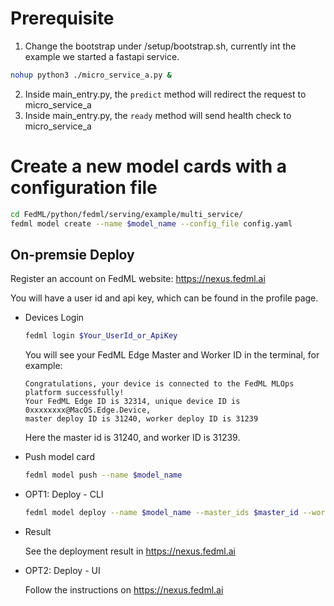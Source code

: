 # Prerequisite

1. Change the bootstrap under /setup/bootstrap.sh, currently int the example
we started a fastapi service.
```bash
nohup python3 ./micro_service_a.py &
```
2. Inside main_entry.py, the `predict` method will redirect the request to micro_service_a
3. Inside main_entry.py, the `ready` method will send health check to micro_service_a

# Create a new model cards with a configuration file
```sh
cd FedML/python/fedml/serving/example/multi_service/
fedml model create --name $model_name --config_file config.yaml
```

## On-premsie Deploy
Register an account on FedML website: https://nexus.fedml.ai

You will have a user id and api key, which can be found in the profile page.

- Devices Login
    ```sh
    fedml login $Your_UserId_or_ApiKey
    ```
    You will see your FedML Edge Master and Worker ID in the terminal,
    for example:
    ```
    Congratulations, your device is connected to the FedML MLOps platform successfully!
    Your FedML Edge ID is 32314, unique device ID is 0xxxxxxxx@MacOS.Edge.Device, 
    master deploy ID is 31240, worker deploy ID is 31239
    ```
    Here the master id is 31240, and worker ID is 31239.
    

- Push model card
    ```sh
    fedml model push --name $model_name
    ```

- OPT1: Deploy - CLI
  ```sh
  fedml model deploy --name $model_name --master_ids $master_id --worker_ids $client_id
  ```
 - Result
    
    See the deployment result in https://nexus.fedml.ai

- OPT2: Deploy - UI
    
    Follow the instructions on https://nexus.fedml.ai
